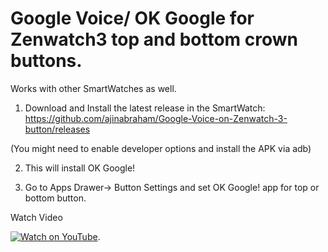 # Google Voice/ OK Google for Zenwatch3 top and bottom crown buttons.
Works with other SmartWatches as well.

1. Download and Install the latest release in the SmartWatch: https://github.com/ajinabraham/Google-Voice-on-Zenwatch-3-button/releases

(You might need to enable developer options and install the APK via adb)

2. This will install OK Google!

3. Go to Apps Drawer-> Button Settings and set OK Google! app for top or bottom button.

Watch Video

[![Watch on YouTube](https://cloud.githubusercontent.com/assets/4301109/22345830/b6fe47fa-e427-11e6-8282-a1ba96c4a7e9.png)](https://www.youtube.com/watch?v=jo8i07NW9TU).
